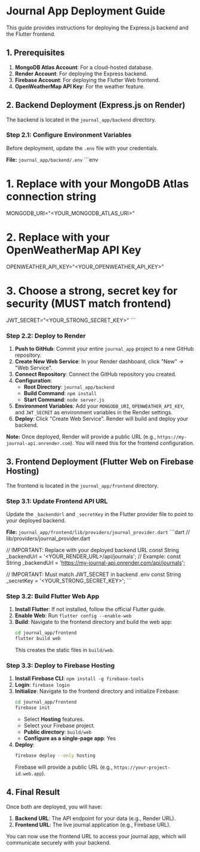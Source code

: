 # Journal App Deployment Guide

This guide provides instructions for deploying the Express.js backend and the Flutter frontend.

## 1. Prerequisites

1.  **MongoDB Atlas Account**: For a cloud-hosted database.
2.  **Render Account**: For deploying the Express backend.
3.  **Firebase Account**: For deploying the Flutter Web frontend.
4.  **OpenWeatherMap API Key**: For the weather feature.

## 2. Backend Deployment (Express.js on Render)

The backend is located in the `journal_app/backend` directory.

### Step 2.1: Configure Environment Variables

Before deployment, update the `.env` file with your credentials.

**File:** `journal_app/backend/.env`
\`\`\`env
# 1. Replace with your MongoDB Atlas connection string
MONGODB_URI="<YOUR_MONGODB_ATLAS_URI>"

# 2. Replace with your OpenWeatherMap API Key
OPENWEATHER_API_KEY="<YOUR_OPENWEATHER_API_KEY>"

# 3. Choose a strong, secret key for security (MUST match frontend)
JWT_SECRET="<YOUR_STRONG_SECRET_KEY>"
\`\`\`

### Step 2.2: Deploy to Render

1.  **Push to GitHub**: Commit your entire `journal_app` project to a new GitHub repository.
2.  **Create New Web Service**: In your Render dashboard, click "New" -> "Web Service".
3.  **Connect Repository**: Connect the GitHub repository you created.
4.  **Configuration**:
    *   **Root Directory**: `journal_app/backend`
    *   **Build Command**: `npm install`
    *   **Start Command**: `node server.js`
5.  **Environment Variables**: Add your `MONGODB_URI`, `OPENWEATHER_API_KEY`, and `JWT_SECRET` as environment variables in the Render settings.
6.  **Deploy**: Click "Create Web Service". Render will build and deploy your backend.

**Note:** Once deployed, Render will provide a public URL (e.g., `https://my-journal-api.onrender.com`). You will need this for the frontend configuration.

## 3. Frontend Deployment (Flutter Web on Firebase Hosting)

The frontend is located in the `journal_app/frontend` directory.

### Step 3.1: Update Frontend API URL

Update the `_backendUrl` and `_secretKey` in the Flutter provider file to point to your deployed backend.

**File:** `journal_app/frontend/lib/providers/journal_provider.dart`
\`\`\`dart
// lib/providers/journal_provider.dart

// IMPORTANT: Replace with your deployed backend URL
const String _backendUrl = '<YOUR_RENDER_URL>/api/journals'; 
// Example: const String _backendUrl = 'https://my-journal-api.onrender.com/api/journals';

// IMPORTANT: Must match JWT_SECRET in backend .env
const String _secretKey = '<YOUR_STRONG_SECRET_KEY>'; 
\`\`\`

### Step 3.2: Build Flutter Web App

1.  **Install Flutter**: If not installed, follow the official Flutter guide.
2.  **Enable Web**: Run `flutter config --enable-web`
3.  **Build**: Navigate to the frontend directory and build the web app:
    ```bash
    cd journal_app/frontend
    flutter build web
    ```
    This creates the static files in `build/web`.

### Step 3.3: Deploy to Firebase Hosting

1.  **Install Firebase CLI**: `npm install -g firebase-tools`
2.  **Login**: `firebase login`
3.  **Initialize**: Navigate to the frontend directory and initialize Firebase:
    ```bash
    cd journal_app/frontend
    firebase init
    ```
    *   Select **Hosting** features.
    *   Select your Firebase project.
    *   **Public directory**: `build/web`
    *   **Configure as a single-page app**: Yes
4.  **Deploy**:
    ```bash
    firebase deploy --only hosting
    ```
    Firebase will provide a public URL (e.g., `https://your-project-id.web.app`).

## 4. Final Result

Once both are deployed, you will have:
1.  **Backend URL**: The API endpoint for your data (e.g., Render URL).
2.  **Frontend URL**: The live journal application (e.g., Firebase URL).

You can now use the frontend URL to access your journal app, which will communicate securely with your backend.
